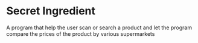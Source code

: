 # Secret Ingredient

A program that help the user scan or search a product and let the program compare the prices of the product by various supermarkets
